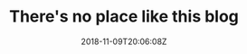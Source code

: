 ---
title: "There's no place like this blog"
description: "Thoughts on architecture, development, culture and technology in general"
hero_image: "toto_book_cape.svg"
show_hero_button: false
hero_button_text: ""
meta_title: "There's no place like this blog"
meta_description: "Thoughts on architecture, development, culture and technology in general"
date: 2018-11-09T20:06:08Z
draft: false
---